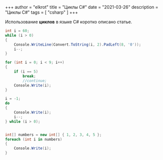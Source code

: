 +++
author = "elkrot"
title = "Циклы C#"
date = "2021-03-26"
description = "Циклы C#"
tags = [
    "csharp"
]
+++

Использование **циклов** в языке C# коротко описано статье.

```csharp
int i = 60;
while (i > 0)
{
    Console.WriteLine(Convert.ToString(i, 2).PadLeft(8, '0'));
    i--;
}

for (int i = 0; i < 9; i++)
{
    if (i == 5)
        break;
        //continue;
    Console.Write(i);
}

i = -1;
do
{
    Console.Write(i);
    i--;
} while (i > 0);


int[] numbers = new int[] { 1, 2, 3, 4, 5 };
foreach (int i in numbers)
{
    Console.Write(i);
}
```
